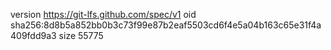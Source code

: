 version https://git-lfs.github.com/spec/v1
oid sha256:8d8b5a852bb0b3c73f99e87b2eaf5503cd6f4e5a04b163c65e31f4a409fdd9a3
size 55775
